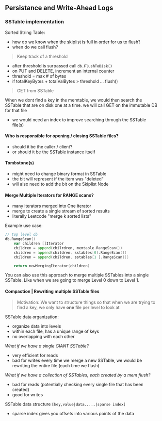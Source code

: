 ## Persistance and Write-Ahead Logs

### SSTable implementation

Sorted String Table:

- how do we know when the skiplist is full in order for us to flush?
- when do we call flush?

> Keep track of a threshold

- after threshold is surpassed call `db.FlushToDisk()`
- on PUT and DELETE, increment an internal counter
- threshold = max # of bytes
- if totalKeyBytes + totalValBytes > threshold ... flush()

> GET from SSTable

When we dont find a key in the memtable, we would then search the SSTable
that are on disk one at a time. we will call GET on the immutable DB for that file

- we would need an index to improve searching through the SSTable file(s)

#### Who is responsible for opening / closing SSTable files?

- should it be the caller / client?
- or should it be the SSTable instance itself

#### Tombstone(s)

- might need to change binary format in SSTable
- the bit will represent if the item was "deleted"
- will also need to add the bit on the Skiplist Node

#### Merge Multiple Iterators for RANGE scans?

- many iterators merged into One iterator
- merge to create a single stream of sorted results
- literally Leetcode "merge k sorted lists"

Example use case:

```go
// top level db
db.RangeScan()
    var children []Iterator
    children = append(chilrdren, memtable.RangeScan())
    children = append(children, sstables[0].RangeScan())
    children = append(children, sstables[1 ].RangeScan())

    return newMergingIterator(children)
```

You can also use this approach to merge multiple SSTables into a single SSTable. Like when we are going to merge Level 0 down to Level 1.

#### Compaction | Rewriting multiple SSTable files

> Motivation: We want to structure things so that when we are trying to find a key, we only have **one** file per level to look at

SSTable data organization:

- organize data into levels
- within each file, has a unique range of keys
- no overlapping with each other

_What if we have a single GIANT SSTable?_

- very efficient for reads
- bad for writes every time we merge a new SSTable, we would be rewriting the entire file (each time we flush)

_What if we have a collection of SSTables, each created by a mem flush?_

- bad for reads (potentially checking every single file that has been created)
- good for writes

SSTable data structure
`[key,value|data.....|sparse index]`

- sparse index gives you offsets into various points of the data
